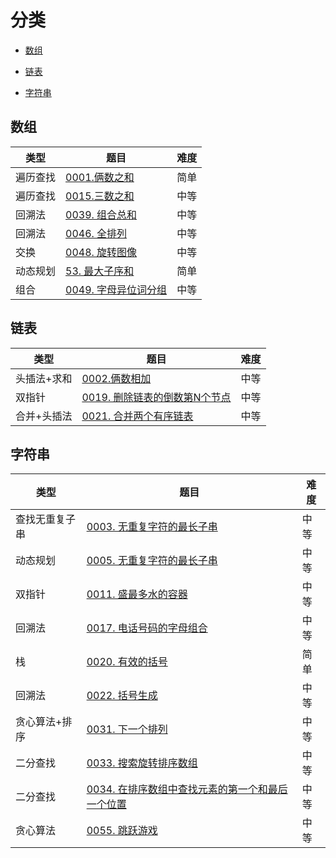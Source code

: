 # 分类

- [数组](#数组)

- [链表](#链表)

- [字符串](#字符串)

## 数组

| 类型 | 题目 | 难度 |
| ---- | ---- | ---- |
| 遍历查找 | [0001.俩数之和](./0001TwoSum) | 简单 |
| 遍历查找 | [0015.三数之和](./0015ThreeSun) | 中等 |
| 回溯法 | [0039. 组合总和](./0039CombinationSum) | 中等 |
| 回溯法 | [0046. 全排列](./0046Permutations) | 中等 |
| 交换 | [0048. 旋转图像](./0048RotateImage) | 中等 |
| 动态规划 | [53. 最大子序和](./0053MaximumSubarray) | 简单 |
| 组合 | [0049. 字母异位词分组](./0049GroupAnagrams) | 中等 |

## 链表

| 类型 | 题目 | 难度 |
| --- | --- | --- |
| 头插法+求和 | [0002.俩数相加](./0002AddTwoNumbers) | 中等 |
| 双指针 | [0019. 删除链表的倒数第N个节点](./0019RemoveNthNodeFromEndofList) | 中等 |
| 合并+头插法 | [0021. 合并两个有序链表](./0021MergeTwoSortedLists) | 中等 |

## 字符串

| 类型 | 题目 | 难度 |
| --- | --- | --- |
| 查找无重复子串 | [0003. 无重复字符的最长子串](./0003LongestSubstringWithoutRepeatingCharacters) | 中等 |
| 动态规划 | [0005. 无重复字符的最长子串](./0005LongestPalindromicSubstring) | 中等 |
| 双指针 | [0011. 盛最多水的容器](./0011ContainerWithMostWater) | 中等 |
| 回溯法 | [0017. 电话号码的字母组合](./0017LetterCombinationsofaPhoneNumber) | 中等 |
| 栈 | [0020. 有效的括号](./0020ValidParentheses) | 简单 |
| 回溯法 | [0022. 括号生成](./0022GenerateParentheses) | 中等 |
| 贪心算法+排序 | [0031. 下一个排列](./0031NextPermutation) | 中等 |
| 二分查找 | [0033. 搜索旋转排序数组](./0033SearchinRotatedSortedArray) | 中等 |
| 二分查找 | [0034. 在排序数组中查找元素的第一个和最后一个位置](./0034FindFirstandLastPositionofElementinSortedArray) | 中等 |
| 贪心算法 | [0055. 跳跃游戏](./0055JumpGame) | 中等 |
